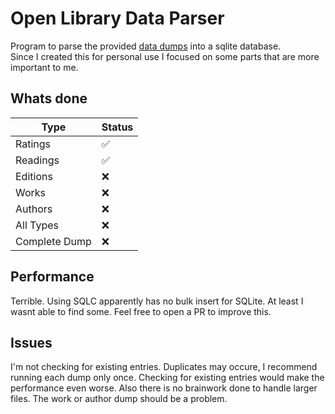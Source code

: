 # Open Library Data Parser

Program to parse the provided [data dumps](https://openlibrary.org/developers/dumps) into a sqlite database.  
Since I created this for personal use I focused on some parts that are more important to me.

## Whats done

| Type  | Status  |  
|---|---|
| Ratings  |  ✅ |
| Readings  |  ✅ |
| Editions  |  ❌ |
| Works  | ❌  |
| Authors  | ❌  |
| All Types  | ❌  |
| Complete Dump  |  ❌ |

## Performance

Terrible. Using SQLC apparently has no bulk insert for SQLite. At least I wasnt able to find some. Feel free to open a PR to improve this.

## Issues

I'm not checking for existing entries. Duplicates may occure, I recommend running each dump only once. Checking for existing entries would make the performance even worse.
Also there is no brainwork done to handle larger files. The work or author dump should be a problem.